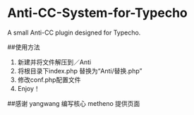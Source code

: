 # Anti-CC-System-for-Typecho
A small Anti-CC plugin designed for Typecho.

##使用方法
1. 新建并将文件解压到／Anti
2. 将根目录下index.php 替换为“Anti/替换.php”
3. 修改conf.php配置文件
4. Enjoy！

##感谢
yangwang 编写核心
metheno 提供页面



